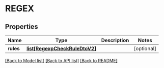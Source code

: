 # REGEX

## Properties
Name | Type | Description | Notes
------------ | ------------- | ------------- | -------------
**rules** | [**list[RegexpCheckRuleDtoV2]**](RegexpCheckRuleDtoV2.md) |  | [optional] 

[[Back to Model list]](../README.md#documentation-for-models) [[Back to API list]](../README.md#documentation-for-api-endpoints) [[Back to README]](../README.md)

